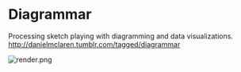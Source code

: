 Diagrammar
==========
Processing sketch playing with diagramming and data visualizations.
http://danielmclaren.tumblr.com/tagged/diagrammar

![render.png](https://raw.githubusercontent.com/danielgm/Diagrammar/master/render.png)
